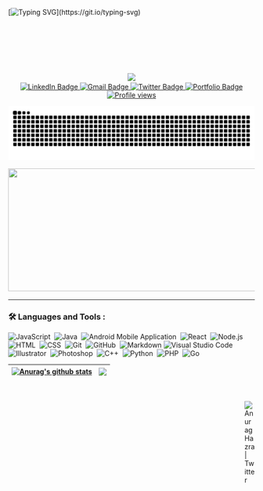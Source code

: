 [![Typing SVG](https://readme-typing-svg.herokuapp.com?color=%2336BCF7&center=true&vCenter=true&width=600&lines=Hi+there+👋,+I+am+Atique+Ahmad;+Welcome+to+My+Profile!;Computer+Engineer;Programming+experience;Graphic+Designer;Always+learning+new+things+;Android+Developer;Web+Developer+community+member;Software+Developer;)](https://git.io/typing-svg)

<br />
<br />
<br />


<br />
<br />
<br />

<div id="header" align="center">
   <a href="https://atique22.github.io/AtiquePortfolio.github.io/">
     <img src="https://media.giphy.com/media/M9gbBd9nbDrOTu1Mqx/giphy.gif" width="100"/>
  </a>
  <div id="badges">
      <a href="https://www.linkedin.com/in/atiqueahmad/">
        <img src="https://img.shields.io/badge/LinkedIn-blue?style=for-the-badge&logo=linkedin&logoColor=white" alt="LinkedIn Badge"/>
      </a>
      <a href="mailto:engr.atique.ahmad@gmail.com">
        <img src="https://img.shields.io/badge/Gmail-red?style=for-the-badge&logo=gmail&logoColor=white" alt="Gmail Badge"/>
      </a>
      <a href="https://twitter.com/atiqueahmadch">
        <img src="https://img.shields.io/badge/Twitter-blue?style=for-the-badge&logo=twitter&logoColor=white" alt="Twitter Badge"/>
      </a>
     <a href="https://atique22.github.io/AtiquePortfolio.github.io/">
        <img src="https://img.shields.io/badge/Portfolio-orange?style=for-the-badge&logo=Portfolio&logoColor=white" alt="Portfolio Badge"/>
      </a>
    <!-- PROFILE VIEW COUNT -->
      <a href="https://atique22.github.io/AtiquePortfolio.github.io/">
          <img src="https://komarev.com/ghpvc/?username=atique22&style=for-the-badge"  alt="Profile views">
      </a>
   </div>
</div>

<!--   grid-snake -->
![](https://github.com/BEPb/BEPb/blob/output/github-contribution-grid-snake.svg)

  <a href="https://atique22.github.io/AtiquePortfolio.github.io/">
     <img src="https://media.giphy.com/media/Ah3zHH7hvsSB2/giphy.gif" width="875" height="250"/>
  </a>


---

### :hammer_and_wrench: Languages and Tools :

![JavaScript](https://img.shields.io/badge/-JavaScript-05122A?style=flat&logo=javascript)&nbsp;
![Java](https://img.shields.io/badge/-Java-05122A?style=flat&logo=java)&nbsp;
![Android Mobile Application](https://img.shields.io/badge/-Android-05122A?style=flat&logo=android)&nbsp;
![React](https://img.shields.io/badge/-React-05122A?style=flat&logo=react)&nbsp;
![Node.js](https://img.shields.io/badge/-Node.js-05122A?style=flat&logo=node.js)&nbsp;
![HTML](https://img.shields.io/badge/-HTML-05122A?style=flat&logo=HTML5)&nbsp;
![CSS](https://img.shields.io/badge/-CSS-05122A?style=flat&logo=CSS3&logoColor=1572B6)&nbsp;
![Git](https://img.shields.io/badge/-Git-05122A?style=flat&logo=git)&nbsp;
![GitHub](https://img.shields.io/badge/-GitHub-05122A?style=flat&logo=github)&nbsp;
![Markdown](https://img.shields.io/badge/-Markdown-05122A?style=flat&logo=markdown)
![Visual Studio Code](https://img.shields.io/badge/-Visual%20Studio%20Code-05122A?style=flat&logo=visual-studio-code&logoColor=007ACC)&nbsp;
![Illustrator](https://img.shields.io/badge/-Illustrator-05122A?style=flat&logo=adobe-illustrator)&nbsp;
![Photoshop](https://img.shields.io/badge/-Photoshop-05122A?style=flat&logo=adobe-photoshop)&nbsp;
![C++](https://img.shields.io/badge/C%2B%2B-00599C?style=flat&logo=c%2B%2B&logoColor=white)&nbsp;
![Python](https://img.shields.io/badge/Python-3776AB?style=flat&logo=python&logoColor=white)&nbsp;
![PHP](https://img.shields.io/badge/PHP-777BB4?style=flat&logo=php&logoColor=white)&nbsp;
![Go](https://img.shields.io/badge/Go-00ADD8?style=flat&logo=go&logoColor=white)&nbsp;




| <a href="https://github.com/anuraghazra/github-readme-stats"><img align="center" src="https://github-readme-stats.vercel.app/api?username=atique22&show_icons=true&include_all_commits=true&theme=buefy&hide_border=true" alt="Anurag's github stats" /></a> | <a href="https://github.com/atique22/github-readme-stats"><img align="center" src="https://github-readme-stats.vercel.app/api/top-langs/?username=atique22&layout=compact&theme=buefy&hide_border=true" /></a> |
| ------------- | ------------- |

<br />
<br />

<a href="https://twitter.com/AtiqueAhmadCh">
  <img align="right" alt="Anurag Hazra | Twitter" width="21px" src="https://raw.githubusercontent.com/anuraghazra/anuraghazra/master/assets/twitter.svg" />
</a>

<!--
**Atique22/Atique22** is a ✨ _special_ ✨ repository because its `README.md` (this file) appears on your GitHub profile.
<img src="https://komarev.com/ghpvc/?username=Atique22e&style=flat-square&color=blue" alt=""/>


### <i class="fa fa-gear fa-spin fa-2x" style="color: firebrick"></i> A passionate developer
Here are some ideas to get you started:

- 🔭 I’m currently working on ...
- 🌱 I’m currently learning ...
- 👯 I’m looking to collaborate on ...
- 🤔 I’m looking for help with ...
- 💬 Ask me about ...
- 📫 How to reach me: ...
- 😄 Pronouns: ...
- ⚡ Fun fact: ...
-->
